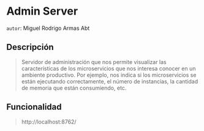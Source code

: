 # Admin Server
`autor`: Miguel Rodrigo Armas Abt

## Descripción
> Servidor de administración que nos permite visualizar las características de los microservicios que nos interesa
> conocer en un ambiente productivo. Por ejemplo, nos indica si los microservicios se están ejecutando correctamente, 
> el número de instancias, la cantidad de memoria que están consumiendo, etc.

## Funcionalidad
> http://localhost:8762/